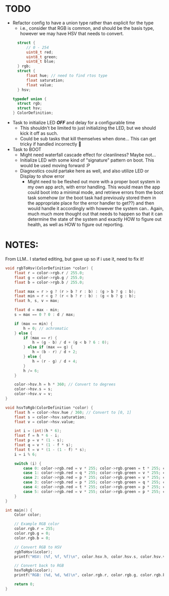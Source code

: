 # TODO

* Refactor config to have a union type rather than explicit for the type
  * i.e., consider that RGB is common, and should be the basis type, however we may have HSV that needs to convert.
  ```c
    struct {
        // 0 - 254
        uint8_t red;
        uint8_t green;
        uint8_t blue;
    } rgb;
    struct {
        float hue; // need to find rtos type
        float saturation;
        float value;
    } hsv;

  typedef union {
    struct rgb;
    struct hsv;
  } ColorDefinition;
  ```
* Task to initialize LED ***OFF*** and delay for a configurable time
  * This shouldn't be limited to just initializing the LED, but we should kick it off as such.
  * Could be sub tasks that kill themselves when done... This can get tricky if handled incorrectly 🤔
* Task to BOOT
  * Might need waterfall cascade effect for cleanliness? Maybe not...
  * Initialize LED with some kind of "signature" pattern on boot. This would be used moving forward :P
  * Diagnostics could partake here as well, and also utilize LED or Display to show error
    * Might need to be fleshed out more with a proper boot system in my own app arch, with error handling. This would mean the app could boot into a minimal mode, and retrieve errors from the boot task somehow (or the boot task had previously stored them in the appropriate place for the error handler to get??) and then would handle it accordingly with however the system can.. Again, much much more thought out that needs to happen so that it can determine the state of the system and exactly HOW to figure out health, as well as HOW to figure out reporting.

# NOTES:

From LLM.. I started editing, but gave up so if i use it, need to fix it!

```c
void rgbToHsv(ColorDefinition *color) {
    float r = color->rgb.r / 255.0;
    float g = color->rgb.g / 255.0;
    float b = color->rgb.b / 255.0;

    float max = r > g ? (r > b ? r : b) : (g > b ? g : b);
    float min = r < g ? (r < b ? r : b) : (g < b ? g : b);
    float h, s, v = max;

    float d = max - min;
    s = max == 0 ? 0 : d / max;

    if (max == min) {
        h = 0; // achromatic
    } else {
        if (max == r) {
            h = (g - b) / d + (g < b ? 6 : 0);
        } else if (max == g) {
            h = (b - r) / d + 2;
        } else {
            h = (r - g) / d + 4;
        }
        h /= 6;
    }

    color->hsv.h = h * 360; // Convert to degrees
    color->hsv.s = s;
    color->hsv.v = v;
}

void hsvToRgb(ColorDefinition *color) {
    float h = color->hsv.hue / 360; // Convert to [0, 1]
    float s = color->hsv.saturation;
    float v = color->hsv.value;

    int i = (int)(h * 6);
    float f = h * 6 - i;
    float p = v * (1 - s);
    float q = v * (1 - f * s);
    float t = v * (1 - (1 - f) * s);
    i = i % 6;

    switch (i) {
        case 0: color->rgb.red = v * 255; color->rgb.green = t * 255; color->rgb.blue = p * 255; break;
        case 1: color->rgb.red = q * 255; color->rgb.green = v * 255; color->rgb.blue = p * 255; break;
        case 2: color->rgb.red = p * 255; color->rgb.green = v * 255; color->rgb.blue = t * 255; break;
        case 3: color->rgb.red = p * 255; color->rgb.green = q * 255; color->rgb.blue = v * 255; break;
        case 4: color->rgb.red = t * 255; color->rgb.green = p * 255; color->rgb.blue = v * 255; break;
        case 5: color->rgb.red = v * 255; color->rgb.green = p * 255; color->rgb.blue = q * 255; break;
    }
}

int main() {
    Color color;

    // Example RGB color
    color.rgb.r = 255;
    color.rgb.g = 0;
    color.rgb.b = 0;

    // Convert RGB to HSV
    rgbToHsv(&color);
    printf("HSV: (%f, %f, %f)\n", color.hsv.h, color.hsv.s, color.hsv.v);

    // Convert back to RGB
    hsvToRgb(&color);
    printf("RGB: (%d, %d, %d)\n", color.rgb.r, color.rgb.g, color.rgb.b);

    return 0;
}

```
